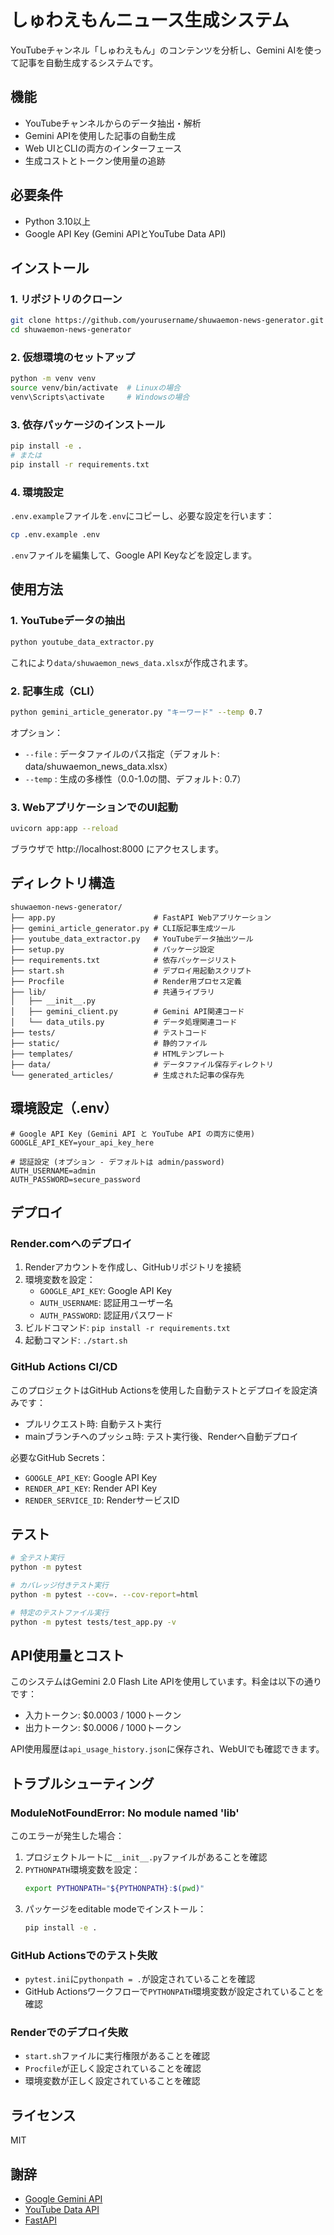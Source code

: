 # しゅわえもんニュース生成システム

YouTubeチャンネル「しゅわえもん」のコンテンツを分析し、Gemini AIを使って記事を自動生成するシステムです。

## 機能

- YouTubeチャンネルからのデータ抽出・解析
- Gemini APIを使用した記事の自動生成
- Web UIとCLIの両方のインターフェース
- 生成コストとトークン使用量の追跡

## 必要条件

- Python 3.10以上
- Google API Key (Gemini APIとYouTube Data API)

## インストール

### 1. リポジトリのクローン

```bash
git clone https://github.com/yourusername/shuwaemon-news-generator.git
cd shuwaemon-news-generator
```

### 2. 仮想環境のセットアップ

```bash
python -m venv venv
source venv/bin/activate  # Linuxの場合
venv\Scripts\activate     # Windowsの場合
```

### 3. 依存パッケージのインストール

```bash
pip install -e .
# または
pip install -r requirements.txt
```

### 4. 環境設定

`.env.example`ファイルを`.env`にコピーし、必要な設定を行います：

```bash
cp .env.example .env
```

`.env`ファイルを編集して、Google API Keyなどを設定します。

## 使用方法

### 1. YouTubeデータの抽出

```bash
python youtube_data_extractor.py
```

これにより`data/shuwaemon_news_data.xlsx`が作成されます。

### 2. 記事生成（CLI）

```bash
python gemini_article_generator.py "キーワード" --temp 0.7
```

オプション：
- `--file` : データファイルのパス指定（デフォルト: data/shuwaemon_news_data.xlsx）
- `--temp` : 生成の多様性（0.0-1.0の間、デフォルト: 0.7）

### 3. WebアプリケーションでのUI起動

```bash
uvicorn app:app --reload
```

ブラウザで http://localhost:8000 にアクセスします。

## ディレクトリ構造

```
shuwaemon-news-generator/
├── app.py                      # FastAPI Webアプリケーション
├── gemini_article_generator.py # CLI版記事生成ツール
├── youtube_data_extractor.py   # YouTubeデータ抽出ツール
├── setup.py                    # パッケージ設定
├── requirements.txt            # 依存パッケージリスト
├── start.sh                    # デプロイ用起動スクリプト
├── Procfile                    # Render用プロセス定義
├── lib/                        # 共通ライブラリ
│   ├── __init__.py
│   ├── gemini_client.py        # Gemini API関連コード
│   └── data_utils.py           # データ処理関連コード
├── tests/                      # テストコード
├── static/                     # 静的ファイル
├── templates/                  # HTMLテンプレート
├── data/                       # データファイル保存ディレクトリ
└── generated_articles/         # 生成された記事の保存先
```

## 環境設定（.env）

```
# Google API Key (Gemini API と YouTube API の両方に使用)
GOOGLE_API_KEY=your_api_key_here

# 認証設定 (オプション - デフォルトは admin/password)
AUTH_USERNAME=admin
AUTH_PASSWORD=secure_password
```

## デプロイ

### Render.comへのデプロイ

1. Renderアカウントを作成し、GitHubリポジトリを接続
2. 環境変数を設定：
   - `GOOGLE_API_KEY`: Google API Key
   - `AUTH_USERNAME`: 認証用ユーザー名
   - `AUTH_PASSWORD`: 認証用パスワード
3. ビルドコマンド: `pip install -r requirements.txt`
4. 起動コマンド: `./start.sh`

### GitHub Actions CI/CD

このプロジェクトはGitHub Actionsを使用した自動テストとデプロイを設定済みです：

- プルリクエスト時: 自動テスト実行
- mainブランチへのプッシュ時: テスト実行後、Renderへ自動デプロイ

必要なGitHub Secrets：
- `GOOGLE_API_KEY`: Google API Key
- `RENDER_API_KEY`: Render API Key
- `RENDER_SERVICE_ID`: RenderサービスID

## テスト

```bash
# 全テスト実行
python -m pytest

# カバレッジ付きテスト実行
python -m pytest --cov=. --cov-report=html

# 特定のテストファイル実行
python -m pytest tests/test_app.py -v
```

## API使用量とコスト

このシステムはGemini 2.0 Flash Lite APIを使用しています。料金は以下の通りです：

- 入力トークン: $0.0003 / 1000トークン
- 出力トークン: $0.0006 / 1000トークン

API使用履歴は`api_usage_history.json`に保存され、WebUIでも確認できます。

## トラブルシューティング

### ModuleNotFoundError: No module named 'lib'

このエラーが発生した場合：

1. プロジェクトルートに`__init__.py`ファイルがあることを確認
2. `PYTHONPATH`環境変数を設定：
   ```bash
   export PYTHONPATH="${PYTHONPATH}:$(pwd)"
   ```
3. パッケージをeditable modeでインストール：
   ```bash
   pip install -e .
   ```

### GitHub Actionsでのテスト失敗

- `pytest.ini`に`pythonpath = .`が設定されていることを確認
- GitHub Actionsワークフローで`PYTHONPATH`環境変数が設定されていることを確認

### Renderでのデプロイ失敗

- `start.sh`ファイルに実行権限があることを確認
- `Procfile`が正しく設定されていることを確認
- 環境変数が正しく設定されていることを確認

## ライセンス

MIT

## 謝辞

- [Google Gemini API](https://ai.google.dev/)
- [YouTube Data API](https://developers.google.com/youtube/v3)
- [FastAPI](https://fastapi.tiangolo.com/)
